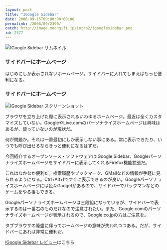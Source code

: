 ```yaml
---
layout: post
title: "IGoogle Sidebar"
date: 2006-09-15T09:00:00+09:00
permalink: /2006/09/2390/
catch: http://image.moongift.jp/intro2/igooglesidebar.png
id: 2377
---
```

 ![IGoogle Sidebar サムネイル](http://image.moongift.jp/intro2/igooglesidebar.t.png "IGoogle Sidebar サムネイル")
  

### サイドバーにホームページ
  
はじめにしか表示されないホームページ。サイドバーに入れてしまえばもっと便利になる。  
<!--more-->  

### サイドバーにホームページ
  

![IGoogle Sidebar スクリーンショット](http://image.moongift.jp/intro2/igooglesidebar.png "IGoogle Sidebar スクリーンショット")

  

ブラウザを立ち上げた際に表示されるいわゆるホームページ。最近は全くカスタマイズしていない。GoogleやLive.comのパーソナライズホームページは興味はあるが、使っていないのが現状だ。

  

何が問題か。それは一番最初にしか表示しない事にある。常に表示できたり、いつでも呼び出せるならきっと便利になるはずだ。

  

今回紹介するオープンソース・ソフトウェアはIGoogle Sidebar、Googleパーソナライズホームページをサイドバーに表示してくれるFirefox機能拡張だ。

  

これはなかなか便利だ。検索履歴やブックマーク、GMailなどの情報が手軽に見られるようになる。Ctrl+Alt+Iですぐに表示できるのが良い。Googleパーソナライズホームページには色々Gadgetがあるので、サイドバーでパックマンなどのゲームをやる事もできる。

  

Googleパーソナライズホームページは三段組になっているが、サイドバーで表示するのは一番右のものだけなので注意されたい。また、Google.comのパーソナライズホームページが表示されるので、Google.co.jpの方はご注意を。

  

タブブラウザの隆盛に伴ってホームページの意味が失われつつある。だが、サイドバーにあれば非常に便利だ。

  

[IGoogle Sidebar レビュー](http://oss.moongift.jp/review/i-2391.html)はこちら

